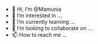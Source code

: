 - 👋 Hi, I’m @Mamunia
- 👀 I’m interested in ...
- 🌱 I’m currently learning ...
- 💞️ I’m looking to collaborate on ...
- 📫 How to reach me ...

<!---
Mamunia/Mamunia is a ✨ special ✨ repository because its `README.md` (this file) appears on your GitHub profile.
You can click the Preview link to take a look at your changes.
--->
